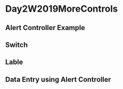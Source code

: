 # Day2W2019MoreControls

## Alert Controller Example
## Switch
## Lable
## Data Entry using Alert Controller
